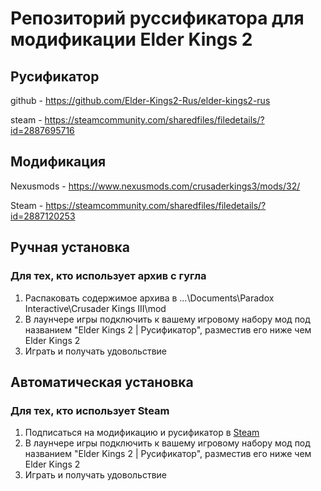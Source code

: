 # Репозиторий руссификатора для модификации Elder Kings 2

## Русификатор
github - https://github.com/Elder-Kings2-Rus/elder-kings2-rus

steam - https://steamcommunity.com/sharedfiles/filedetails/?id=2887695716

## Модификация
Nexusmods - https://www.nexusmods.com/crusaderkings3/mods/32/

Steam - https://steamcommunity.com/sharedfiles/filedetails/?id=2887120253

## Ручная установка
### Для тех, кто использует архив с гугла 
1. Распаковать содержимое архива в ...\Documents\Paradox Interactive\Crusader Kings III\mod
2. В лаунчере игры подключить к вашему игровому набору мод под названием "Elder Kings 2 | Русификатор", разместив его ниже чем Elder Kings 2
3. Играть и получать удовольствие

## Автоматическая установка
### Для тех, кто использует Steam
1. Подписаться на модификацию и русификатор в [Steam](https://steamcommunity.com/sharedfiles/filedetails/?id=2887695716)
2. В лаунчере игры подключить к вашему игровому набору мод под названием "Elder Kings 2 | Русификатор", разместив его ниже чем Elder Kings 2
3. Играть и получать удовольствие
